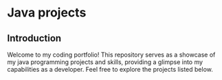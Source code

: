 # Java projects

## Introduction

Welcome to my coding portfolio! This repository serves as a showcase of my java programming projects and skills, providing a glimpse into my capabilities as a developer. Feel free to explore the projects listed below.
